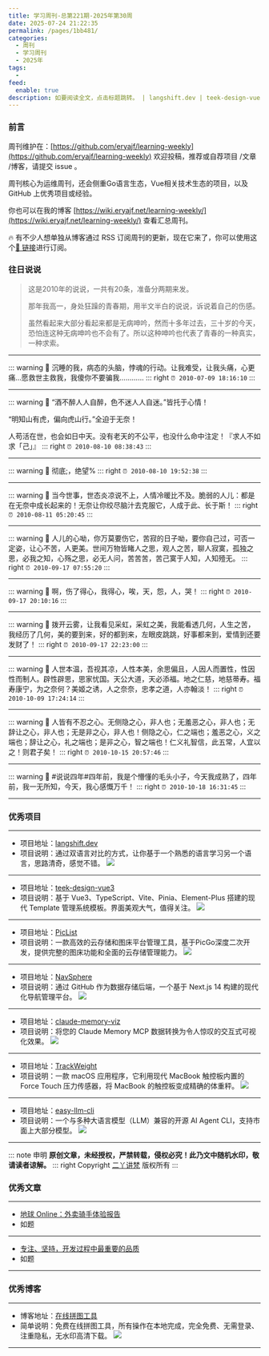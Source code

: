 ```yaml
---
title: 学习周刊-总第221期-2025年第30周
date: 2025-07-24 21:22:35
permalink: /pages/1bb481/
categories:
  - 周刊
  - 学习周刊
  - 2025年
tags:
  - 
feed:
  enable: true
description: 如要阅读全文，点击标题跳转。 | langshift.dev | teek-design-vue3 | PicList | NavSphere | claude-memory-viz | TrackWeight | easy-llm-cli
---
```



### 前言

周刊维护在：[https://github.com/eryajf/learning-weekly](https://github.com/eryajf/learning-weekly)  欢迎投稿，推荐或自荐项目 /文章 /博客，请提交 issue 。

周刊核心为运维周刊，还会侧重Go语言生态，Vue相关技术生态的项目，以及 GitHub 上优秀项目或经验。

你也可以在我的博客 [https://wiki.eryajf.net/learning-weekly/](https://wiki.eryajf.net/learning-weekly/) 查看汇总周刊。

🔥 有不少人想单独从博客通过 RSS 订阅周刊的更新，现在它来了，你可以使用这个[🔗 链接](https://wiki.eryajf.net/learning-weekly.xml)进行订阅。

### 往日说说

> 这是2010年的说说，一共有20条，准备分两期来发。
>
> 那年我高一，身处狂躁的青春期，用半文半白的说说，诉说着自己的伤感。
>
> 虽然看起来大部分看起来都是无病呻吟，然而十多年过去，三十岁的今天，恐怕连这种无病呻吟也不会有了。所以这种呻吟也代表了青春的一种真实，一种求索。

---

::: warning 📜
沉睡的我，病态的头脑，悖魂的行动。让我难受，让我头痛，心更痛…愿救世主救我，我傻你不要骗我…………
::: right
`⏰ 2010-07-09 18:16:10`
:::

---

::: warning 📜
“酒不醉人人自醉，色不迷人人自迷。”皆托于心情！

“明知山有虎，偏向虎山行。”全迫于无奈！

人苟活在世，也会如日中天。没有老天的不公平，也没什么命中注定！『求人不如求「己」』
::: right
`⏰ 2010-08-10 08:38:43`
:::

---

::: warning 📜
彻底;，绝望%
::: right
`⏰ 2010-08-10 19:52:38`
:::

---

::: warning 📜
当今世事，世态炎凉说不上，人情冷暖比不及。脆弱的人儿：都是在无奈中成长起来的！无奈让你绞尽脑汁去克服它，人成于此、长于斯！
::: right
`⏰ 2010-08-11 05:20:45`
:::

---

::: warning 📜
人儿的心呦，你万莫要伤它，苦寂的日子呦，要你自己过，可否一定姿，让心不苦，人更美。世间万物皆睹人之思，观人之苦，聊人寂寞，孤独之思，必我之知，心殇之思，必无人问，苦苦苦，苦己寞于人知，人知殪无。
::: right
`⏰ 2010-09-17 07:55:20`
:::

---

::: warning 📜
啊，伤了得心，我得心，唉，天，怨，人，哭！
::: right
`⏰ 2010-09-17 20:10:16`
:::

---

::: warning 📜
拨开云雾，让我看见采虹，采虹之美，我能看透几何，人生之苦，我经历了几何，美的要到来，好的都到来，左眼皮跳跳，好事都来到，爱情到还要发财了！
::: right
`⏰ 2010-09-17 22:23:00`
:::

---

::: warning 📜
人世本温，吾视其凉，人性本美，余思偏且，人因人而置性，性因性而制人。辟性辟思，思家忧国。天公大道，天必添福。地之仁慈，地慈蒂寿。福寿康宁，为之奈何？美姬之诱，人之奈奈，忠孝之道，人亦翰淡！
::: right
`⏰ 2010-10-09 17:24:14`
:::

---

::: warning 📜
人皆有不忍之心。无侧隐之心，非人也；无羞恶之心，非人也；无辞让之心，非人也；无是非之心，非人也！侧隐之心，仁之端也；羞恶之心，义之端也；辞让之心，礼之端也；是非之心，智之端也！仁义礼智信，此五常，人宜以之！则君子矣！
::: right
`⏰ 2010-10-15 20:57:46`
:::

---

::: warning 📜
#说说四年#四年前，我是个懵懂的毛头小子，今天我成熟了，四年前，我一无所知，今天，我心感慨万千！
::: right
`⏰ 2010-10-18 16:31:45`
:::

---




### 优秀项目

---
- 项目地址：[langshift.dev](https://github.com/erweixin/langshift.dev)
- 项目说明：通过双语言对比的方式，让你基于一个熟悉的语言学习另一个语言，思路清奇，感觉不错。
  ![](https://t.eryajf.net/imgs/2025/07/1752673267422.webp)
---
- 项目地址：[teek-design-vue3](https://github.com/Kele-Bingtang/teek-design-vue3)
- 项目说明：基于 Vue3、TypeScript、Vite、Pinia、Element-Plus 搭建的现代 Template 管理系统模板。界面美观大气，值得关注。
  ![](https://t.eryajf.net/imgs/2025/07/1752818513374.webp)
---
- 项目地址：[PicList](https://github.com/Kuingsmile/PicList)
- 项目说明：一款高效的云存储和图床平台管理工具，基于PicGo深度二次开发，提供完整的图床功能和全面的云存储管理能力。
  ![](https://t.eryajf.net/imgs/2025/07/1753284129823.webp)
---
- 项目地址：[NavSphere](https://github.com/tianyaxiang/NavSphere)
- 项目说明：通过 GitHub 作为数据存储后端，一个基于 Next.js 14 构建的现代化导航管理平台。
  ![](https://t.eryajf.net/imgs/2025/07/1753284286331.webp)
---
- 项目地址：[claude-memory-viz](https://github.com/srijanshukla18/claude-memory-viz)
- 项目说明：将您的 Claude Memory MCP 数据转换为令人惊叹的交互式可视化效果。
  ![](https://t.eryajf.net/imgs/2025/07/1753284435208.webp)
---
- 项目地址：[TrackWeight](https://github.com/KrishKrosh/TrackWeight)
- 项目说明：一款 macOS 应用程序，它利用现代 MacBook 触控板内置的 Force Touch 压力传感器，将 MacBook 的触控板变成精确的体重秤。
  ![](https://t.eryajf.net/imgs/2025/07/1753284643576.webp)
---
- 项目地址：[easy-llm-cli](https://github.com/ConardLi/easy-llm-cli/blob/main/README.zh-CN.md)
- 项目说明：一个与多种大语言模型（LLM）兼容的开源 AI Agent CLI，支持市面上大部分模型。
  ![](https://t.eryajf.net/imgs/2025/07/1753284764905.webp)
---

::: note 申明
**原创文章<Badge text='eryajf' />，未经授权，严禁转载，侵权必究！此乃文中随机水印，敬请读者谅解。**
::: right
Copyright [二丫讲梵](https://wiki.eryajf.net) 版权所有
:::

### 优秀文章

---
- [地球 Online：外卖骑手体验报告](https://blog.yasking.org/a/meituan-crowdsourcing-takeaway-rider.html)
- 如题
---
- [专注、坚持，开发过程中最重要的品质](https://www.gaoyu.me/blog/20-focus-discipline-software-development-success)
- 如题
---

### 优秀博客

---
- 博客地址：[在线拼图工具](https://collagemaker.tools/zh/)
- 简单说明：免费在线拼图工具，所有操作在本地完成，完全免费、无需登录、注重隐私，无水印高清下载。
  ![](https://t.eryajf.net/imgs/2025/07/1753284977021.webp)
---

